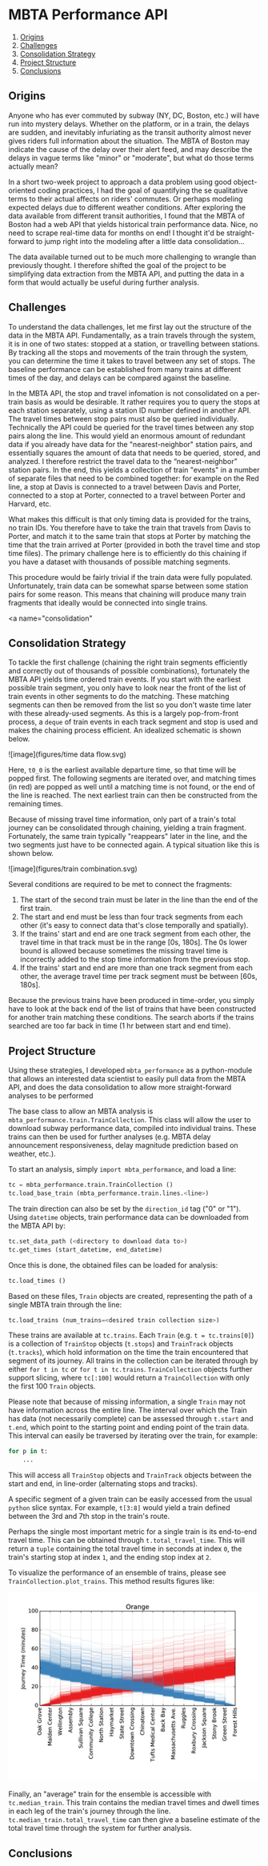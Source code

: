 # MBTA Performance API

1. [Origins](#origins)
2. [Challenges](#challenges)
3. [Consolidation Strategy](#consolidation)
4. [Project Structure](#project)
5. [Conclusions](#conclusions)

## Origins <a name="origins"></a>

Anyone who has ever commuted by subway (NY, DC, Boston, etc.) will have run into
mystery delays. Whether on the platform, or in a train, the delays are sudden,
and inevitably infuriating as the transit authority almost never gives riders
full information about the situation. The MBTA of Boston may indicate the cause
of the delay over their alert feed, and may describe the delays in vague terms
like "minor" or "moderate", but what do those terms actually mean? 

In a short two-week project to approach a data problem using good
object-oriented coding practices, I had the goal of quantifying the se
qualitative terms to their actual affects on riders' commutes. Or perhaps
modeling expected delays due to different weather conditions. After exploring
the data available from different transit authorities, I found that the MBTA of
Boston had a web API that yields historical train performance data. Nice, no
need to scrape real-time data for months on end! I thought it'd be 
straight-forward to jump right into the modeling after a little data
consolidation...

The data available turned out to be much more challenging to wrangle than
previously thought. I therefore shifted the goal of the project to be
simplifying data extraction from the MBTA API, and putting the data in a form
that would actually be useful during further analysis.

<a name="challenges"></a>
## Challenges 

To understand the data challenges, let me first lay out the structure of the
data in the MBTA API. Fundamentally, as a train travels through the system, it
is in one of two states: stopped at a station, or travelling between stations.
By tracking all the stops and movements of the train through the system, you can
determine the time it takes to travel between any set of stops. The baseline
performance can be established from many trains at different times of the day,
and delays can be compared against the baseline.

In the MBTA API, the stop and travel infomation is not consolidated on a
per-train basis as would be desirable. It rather requires you to query the stops
at each station separately, using a station ID number defined in another API.
The travel times between stop pairs must also be queried individually.
Technically the API could be queried for the travel times between any stop pairs
along the line. This would yield an enormous amount of redundant data if you
already have data for the "nearest-neighbor" station pairs, and essentially
squares the amount of data that needs to be queried, stored, and analyzed. I
therefore restrict the travel data to the “nearest-neighbor” station pairs. In
the end, this yields a collection of train "events" in a number of separate files
that need to be combined together: for example on the Red line, a stop at Davis
is connected to a travel between Davis and Porter, connected to a stop at
Porter, connected to a travel between Porter and Harvard, etc. 

What makes this difficult is that only timing data is provided for the trains,
no train IDs. You therefore have to take the train that travels from Davis
to Porter, and match it to the same train that stops at Porter by matching
the time that the train arrived at Porter (provided in both the travel time
and stop time files). The primary challenge here is to efficiently do
this chaining if you have a dataset with thousands of possible matching
segments.

This procedure would be fairly trivial if the train data were fully populated.
Unfortunately, train data can be somewhat sparse between some station pairs for
some reason. This means that chaining will produce many train fragments that
ideally would be connected into single trains.

<a name="consolidation"</a>
## Consolidation Strategy 

To tackle the first challenge (chaining the right train segments efficiently and
correctly out of thousands of possible combinations), fortunately the MBTA API
yields time ordered train events. If you start with the earliest possible train
segment, you only have to look near the front of the list of train events in other
segments to do the matching. These matching segments can then be removed from
the list so you don't waste time later with these already-used segments. As this
is a largely pop-from-front process, a `deque` of train events in each track
segment and stop is used and makes the chaining process efficient. An idealized
schematic is shown below.

![image](figures/time data flow.svg)

Here, `t0_0` is the earliest available departure time, so that time will be
popped first. The following segments are iterated over, and matching times (in
red) are popped as well until a matching time is not found, or the end of
the line is reached. The next earliest train can then be constructed from the
remaining times.

Because of missing travel time information, only part of a train's total journey
can be consolidated through chaining, yielding a train fragment. Fortunately,
the same train typically "reappears" later in the line, and the two segments
just have to be connected again. A typical situation like this is shown below.

![image](figures/train combination.svg)

Several conditions are required to be met to connect the fragments:

1. The start of the second train must be later in the line than the end of the
first train.
2. The start and end must be less than four track segments from each other (it's
easy to connect data that's close temporally and spatially).
3. If the trains' start and end are one track segment from each other, the
travel time in that track must be in the range [0s, 180s]. The 0s lower bound is
allowed because sometimes the missing travel time is incorrectly added to the
stop time information from the previous stop.
4. If the trains' start and end are more than one track segment from each other,
the average travel time per track segment must be between [60s, 180s].

Because the previous trains have been produced in time-order, you simply have
to look at the back end of the list of trains that have been constructed for
another train matching these conditions. The search aborts if the trains
searched are too far back in time (1 hr between start and end time). 

<a name="project"></a>
## Project Structure 

Using these strategies, I developed `mbta_performance` as a python-module that
allows an interested data scientist to easily pull data from the MBTA API, and
does the data consolidation to allow more straight-forward analyses to be
performed

The base class to allow an MBTA analysis is
`mbta_performance.train.TrainCollection`. This class will allow the user to
download subway performance data, compiled into individual trains. These trains
can then be used for further analyses (e.g. MBTA delay announcement
responsiveness, delay magnitude prediction based on weather, etc.).

To start an analysis, simply `import mbta_performance`, and load a line:
```python
tc = mbta_performance.train.TrainCollection ()
tc.load_base_train (mbta_performance.train.lines.<line>)
```
The train direction can also be set by the `direction_id` tag ("0" or "1").
Using `datetime` objects, train performance data can be downloaded from the MBTA
API by:
```python
tc.set_data_path (<directory to download data to>)
tc.get_times (start_datetime, end_datetime)
```

Once this is done, the obtained files can be loaded for analysis:
```python
tc.load_times ()
```

Based on these files, `Train` objects are created, representing the path of a
single MBTA train through the line:
```python
tc.load_trains (num_trains=<desired train collection size>)
```
These trains are available at `tc.trains`. Each `Train` (e.g. `t =
tc.trains[0]`) is a collection of `TrainStop` objects (`t.stops`) and
`TrainTrack` objects (`t.tracks`), which hold information on the time the train
encountered that segment of its journey. All trains in the collection can be
iterated through by either `for t in tc` or `for t in tc.trains`.
`TrainCollection` objects further support slicing, where `tc[:100]` would return a
`TrainCollection` with only the first 100 `Train` objects.

Please note that because of missing information, a single `Train` may not have
information across the entire line. The interval over which the Train has data
(not necessarily complete) can be assessed through `t.start` and `t.end`,
which point to the starting point and ending point of the train data. This
interval can easily be traversed by iterating over the train, for example:
```python
for p in t:
    ...
```
This will access all `TrainStop` objects and `TrainTrack` objects between the
start and end, in line-order (alternating stops and tracks).

A specific segment of a given train can be easily accessed from the usual
`python` slice syntax. For example, `t[3:8]` would yield a train defined between
the 3rd and 7th stop in the train's route.

Perhaps the single most important metric for a single train is its end-to-end
travel time. This can be obtained through `t.total_travel_time`. This will
return a `tuple` containing the total travel time in seconds at index `0`, the
train's starting stop at index `1`, and the ending stop index at `2`.

To visualize the performance of an ensemble of trains, please see
`TrainCollection.plot_trains`. This method results figures like:

![image](figures/Orange_travel_time.png)

Finally, an "average" train for the ensemble is accessible with
`tc.median_train`. This train contains the median travel times and dwell times
in each leg of the train's journey through the line.
`tc.median_train.total_travel_time` can then give a baseline estimate of the
total travel time through the system for further analysis.

<a name="conclusions"></a>
## Conclusions 

